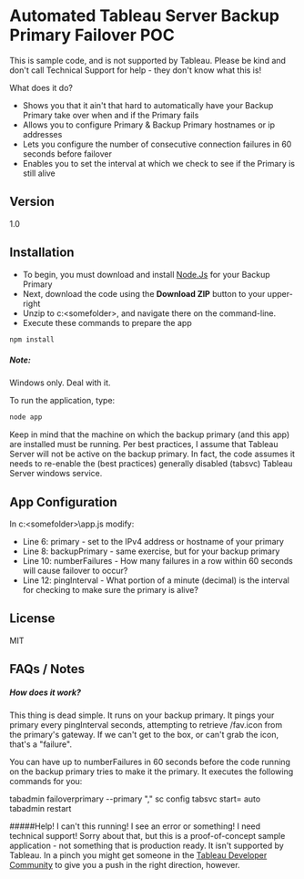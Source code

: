Automated Tableau Server Backup Primary Failover POC
=========

This is sample code, and is not supported by Tableau. Please be kind and don't call Technical Support for help - they don't know what this is!

What does it do?

  - Shows you that it ain't that hard to automatically have your Backup Primary take over when and if the Primary fails
  - Allows you to configure Primary & Backup Primary hostnames or ip addresses
  - Lets you configure the number of consecutive connection failures in 60 seconds before failover
  - Enables you to set the interval at which we check to see if the Primary is still alive


Version
----

1.0



Installation
--------------

 - To begin, you must download and install [Node.Js] for your Backup Primary
 - Next, download the code using the **Download ZIP** button to your upper-right
 - Unzip to c:\<somefolder>, and navigate there on the command-line.
 - Execute these commands to prepare the app
 
```sh
npm install 
```

##### Note: 
Windows only. Deal with it. 
  
  
To run the application, type:

```sh
node app
```
Keep in mind that the machine on which the backup primary (and this app) are installed must be running. Per best practices, I assume that Tableau Server will not be active on the backup primary. In fact, the code assumes it needs to re-enable the (best practices) generally disabled (tabsvc) Tableau Server windows service.

App  Configuration
-----------

In c:\<somefolder>\app.js modify:
 - Line  6: primary - set to the IPv4 address or hostname of your primary
 - Line  8: backupPrimary - same exercise, but for your backup primary
 - Line 10: numberFailures -  How many failures in a row within 60 seconds will cause failover to occur?
 - Line 12: pingInterval - What portion of a minute (decimal) is the interval for checking to make sure the primary is alive?
 

License
----

MIT

FAQs / Notes
----

##### How does it work?
This thing is dead simple. It runs on your backup primary. It pings your primary every pingInterval seconds, attempting to retrieve /fav.icon from the primary's gateway. If we can't get to the box, or can't grab the icon, that's a "failure". 

You can have up to numberFailures in 60 seconds before the code running on the backup primary tries to make it the primary. It executes the following commands for you:

tabadmin failoverprimary --primary "<backup>,<primary>"
sc config tabsvc start= auto
tabadmin restart
 
 
#####Help! I can't this running! I see an error or something! I need technical support! 
 Sorry about that, but this is a proof-of-concept sample application - not something that is production ready. It isn't supported by Tableau. In a pinch you might get someone in the [Tableau Developer Community] to give you a push in the right direction, however.
 

[Node.js]:http://nodejs.org/
[Tableau Developer Community]:http://community.tableausoftware.com/groups/dev-community
